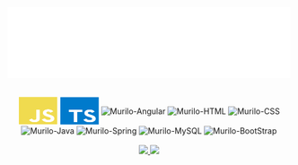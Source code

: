 <p align="center">
<img src="header.svg" />
</p>

<div align = "center" style = "display: inline_block"><br>
  <img align="center" alt="Murilo-Js" height="50" width="70" src="https://raw.githubusercontent.com/devicons/devicon/master/icons/javascript/javascript-plain.svg">
  <img align="center" alt="Murilo-Ts" height="50" width="70" src="https://raw.githubusercontent.com/devicons/devicon/master/icons/typescript/typescript-plain.svg">
  <img align="center" alt="Murilo-Angular" height="50" width="70" src="https://cdn.jsdelivr.net/gh/devicons/devicon/icons/angularjs/angularjs-original.svg">
  <img align="center" alt="Murilo-HTML" height="50" width="70" src="https://cdn.jsdelivr.net/gh/devicons/devicon/icons/html5/html5-original-wordmark.svg">
  <img align="center" alt="Murilo-CSS" height="50" width="70" src="https://cdn.jsdelivr.net/gh/devicons/devicon/icons/css3/css3-original-wordmark.svg">
  <img align="center" alt="Murilo-Java" height="50" width="70" src="https://cdn.jsdelivr.net/gh/devicons/devicon/icons/java/java-original-wordmark.svg">
  <img align="center" alt="Murilo-Spring" height="50" width="70" src="https://cdn.jsdelivr.net/gh/devicons/devicon/icons/spring/spring-plain-wordmark.svg">
  <img align="center" alt="Murilo-MySQL" height="50" width="70" src="https://cdn.jsdelivr.net/gh/devicons/devicon/icons/mysql/mysql-original-wordmark.svg">
  <img align="center" alt="Murilo-BootStrap" height="50" width="70" src="https://cdn.jsdelivr.net/gh/devicons/devicon/icons/bootstrap/bootstrap-plain-wordmark.svg">
</div><br>
  
<div align="center">
  <a href="https://github.com/MuriloAugusto1">
  <img height="170em" src="https://github-readme-stats.vercel.app/api?username=MuriloAugusto1&show_icons=true&theme=gruvbox_light&include_all_commits=true&count_private=true"/>
  <img height="170m" src="https://github-readme-stats.vercel.app/api/top-langs/?username=MuriloAugusto1&layout=compact&langs_count=7&theme=gruvbox_light"/>
</div>
  
